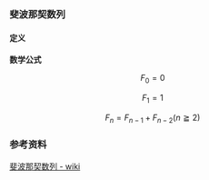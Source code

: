 ### 斐波那契数列

#### 定义

**数学公式**

$$F_{0} = 0$$

$$F_{1} = 1$$

$$ F_n = F_{n - 1} + F_{n - 2} (n ≧ 2)$$

### 参考资料

[斐波那契数列 - wiki](https://zh.wikipedia.org/wiki/%E6%96%90%E6%B3%A2%E9%82%A3%E5%A5%91%E6%95%B0%E5%88%97)
